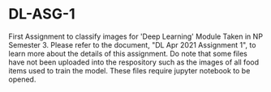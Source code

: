 # DL-ASG-1
First Assignment to classify images for 'Deep Learning' Module Taken in NP Semester 3.
Please refer to the document, "DL Apr 2021 Assignment 1", to learn more about the details of this assignment. 
Do note that some files have not been uploaded into the respository such as the images of all food items used to train the model. 
These files require jupyter notebook to be opened. 
